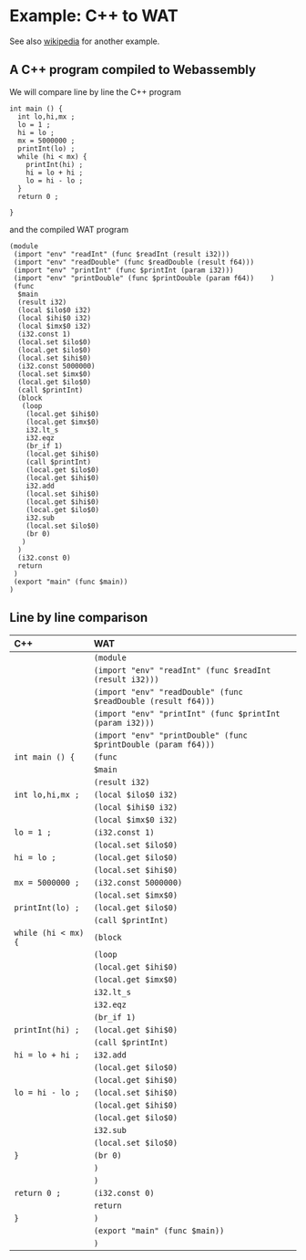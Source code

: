 # Example: C++ to WAT

See also [wikipedia](https://en.wikipedia.org/wiki/WebAssembly#Code_representation) for another example.

## A C++ program compiled to Webassembly

We will compare line by line the C++ program

    int main () {
      int lo,hi,mx ;
      lo = 1 ;
      hi = lo ;
      mx = 5000000 ;
      printInt(lo) ;
      while (hi < mx) {
        printInt(hi) ;
        hi = lo + hi ;
        lo = hi - lo ;
      }
      return 0 ;
    
    }
    
and the compiled WAT program

    (module
     (import "env" "readInt" (func $readInt (result i32)))
     (import "env" "readDouble" (func $readDouble (result f64)))
     (import "env" "printInt" (func $printInt (param i32)))
     (import "env" "printDouble" (func $printDouble (param f64))    )
     (func
      $main
      (result i32)
      (local $ilo$0 i32)
      (local $ihi$0 i32)
      (local $imx$0 i32)
      (i32.const 1)
      (local.set $ilo$0)
      (local.get $ilo$0)
      (local.set $ihi$0)
      (i32.const 5000000)
      (local.set $imx$0)
      (local.get $ilo$0)
      (call $printInt)
      (block
       (loop
        (local.get $ihi$0)
        (local.get $imx$0)
        i32.lt_s
        i32.eqz
        (br_if 1)
        (local.get $ihi$0)
        (call $printInt)
        (local.get $ilo$0)
        (local.get $ihi$0)
        i32.add
        (local.set $ihi$0)
        (local.get $ihi$0)
        (local.get $ilo$0)
        i32.sub
        (local.set $ilo$0)
        (br 0)
       )
      )
      (i32.const 0)
      return
     )
     (export "main" (func $main))
    )

## Line by line comparison

|C++ | WAT |
|:---|:--- |
| | `(module`
||`(import "env" "readInt" (func $readInt (result i32)))`
||`(import "env" "readDouble" (func $readDouble (result f64)))`
||`(import "env" "printInt" (func $printInt (param i32)))`
|| `(import "env" "printDouble" (func $printDouble (param f64)))`
|`int main () {` |  `(func`
||  `$main`
||  `(result i32)`
|`int lo,hi,mx ;`|  `(local $ilo$0 i32)`
||      `(local $ihi$0 i32)`
||      `(local $imx$0 i32)`
|`lo = 1 ;`|`(i32.const 1)`
||`(local.set $ilo$0)`
|`hi = lo ;`|`(local.get $ilo$0)`
||`(local.set $ihi$0)`
|`mx = 5000000 ;`|`(i32.const 5000000)`
||`(local.set $imx$0)`
|`printInt(lo) ;`|`(local.get $ilo$0)`
||`(call $printInt)`
|`while (hi < mx) {`|`(block`
||`(loop`
||`(local.get $ihi$0)`
||`(local.get $imx$0)`
||`i32.lt_s`
||`i32.eqz`
||`(br_if 1)`
|`printInt(hi) ;`|`(local.get $ihi$0)`
||`(call $printInt)`
|`hi = lo + hi ;`|`i32.add`
||`(local.get $ilo$0)`
||`(local.get $ihi$0)`
|`lo = hi - lo ;`|`(local.set $ihi$0)`
||`(local.get $ihi$0)`
||`(local.get $ilo$0)`
||`i32.sub`
||`(local.set $ilo$0)`
|`}`|`(br 0)`
||`)`
||`)`
|`return 0 ;`|`(i32.const 0)`
||`return`
|`}`|`)`
||`(export "main" (func $main))`
||`)`
